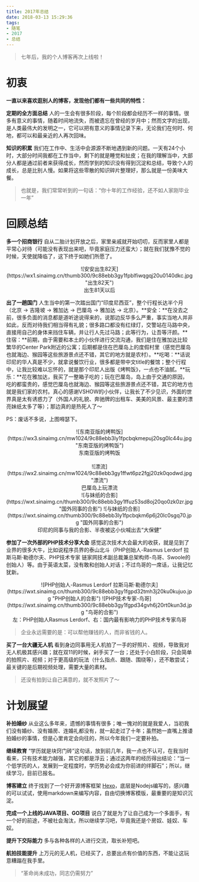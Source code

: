 ```yaml
---
title: 2017年总结
date: 2018-03-13 15:29:36
tags:
- 随笔
- 2017
- 总结
---
```

> 七年后，我的个人博客再次上线啦！

# 初衷

__一直以来喜欢逛别人的博客，发现他们都有一些共同的特性：__

**定期的全方面总结** 人的一生会有很多阶段，每个阶段都会经历不一样的事情。很多有意义的事情，随着时间地流失，而被遗忘在曾经的岁月中；然而文字的出现，是人类最伟大的发明之一，它可以把有意义的事情记录下来，无论我们在何时、何地，都可以和最亲近的人再次回味。

**知识的积累** 我们在工作中、生活中会源源不断地遇到新的问题。一天有24个小时，大部分时间我都在工作当中，剩下的就是睡觉和扯皮；在我的理解当中，大部分人都是通过前者来获得成长，然而学到的知识没有得到沉淀和总结，导致个人的成长，总是比别人慢。如果将这些零散的知识碎片整理好，那么就是一份美味大餐。

>也就是，我们常常听到的一句话：“你十年的工作经验，还不如人家刚毕业一年”

<!-- more -->

# 回顾总结

**多一个招商银行** 自从二胎计划开放之后，家里亲戚就开始叨叨，反而家里人都是平常心对待（可能没有表现出来吧，毕竟家庭压力还蛮大）；就在我们犹豫不觉的时候，天使就降临了，这下终于如她们所愿了。

<center>![安安出生82天](https://wx1.sinaimg.cn/thumb300/9c88ebb3gy1fpblfiwqgqj20u0140dkc.jpg  "出生82天")</center>
<center>出生81天以后</center>

**出了一趟国门** 人生当中的第一次踏出国门“印度尼西亚”，整个行程长达半个月（北京 -> 吉隆坡 -> 雅加达 -> 巴厘岛 -> 雅加达 -> 北京）。**安全：**在没去之前，很多负面的消息都是道听途说得来的，说那边反华多么严重，事实当地人并非如此，反而对待我们相当得有礼貌；很多路口都没有红绿灯，交警站在马路中央，直接用自己的身体来挡住车辆，并让行人先过马路；此等行为，让吾等汗颜。**住宿：**前期，由于需要和本土的小伙伴进行交流沟通，我们是住在雅加达比较繁华的Center Park附近的公寓；后期都是住在巴厘岛上的度假村里（感觉巴厘岛也就海边、猴园等这些旅游景点还不错，其它的地方就是农村）。**吃喝：**话说印尼的华人真是不少，就拿说餐饮行业，很多都是带中文title的餐馆；整个行程中，让我比较难以忘怀的，就是那个印尼人出版《烤鸭饭》，一点也不油腻。**玩乐：**花在雅加达，我买了一整箱子吃的；玩在巴厘岛，岛上由于交通的原因，吃的都蛮贵的，感觉巴厘岛也就海边、猴园等这些旅游景点还不错，其它的地方也就是我们家的农村。真心的感谢VSHOW的小伙伴，让我长了不少见识，外面的世界真是太有诱惑力了（外国人的礼貌、奔驰牌的出租车、美美的风景、最主要的漂亮妹纸太多了等）；那边真的是热死人了～

PS：废话不多说，上图嘚瑟下。

<center>![东南亚版的烤鸭饭](https://wx3.sinaimg.cn/mw1024/9c88ebb3ly1fpcbqkmepuj20sg0lc44u.jpg "东南亚版的烤鸭饭")</center>
<center>东南亚版的烤鸭饭</center>
<br>
<center>![漂流](https://wx2.sinaimg.cn/mw1024/9c88ebb3gy1ffwt6pz2fgj20zk0qodwd.jpg "漂流")</center>
<center>巴厘岛上玩漂流</center>


<center>![与妹纸的合影](https://wxt.sinaimg.cn/thumb300/9c88ebb3gy1ffuz53sd8oj20qo0zk0zr.jpg "国外同事的合影")  ![与妹纸的合影](https://wxt.sinaimg.cn/thumb300/9c88ebb3ly1fpcbqkm6p6j20lc0sgq70.jpg "国外同事的合影")</center>
<center>印尼的同事与我的合影、半夜被这小伙喊出去“大保健”</center>

**参加了一次外部的PHP技术分享大会** 感觉这次技术大会最大的收获，就是见到了业界的很多大牛，比如说程序员界的泰山北斗（PHP创始人-Rasmus Lerdorf 拉斯马斯·勒德尔夫、PHP技术专家 链家网技术副总裁兼总架构师-鸟哥、Swoole的创始人）等。由于英语太菜，没有敢和创始人对话；不过鸟哥的一席话，让我记忆犹新。

<center>![PHP创始人-Rasmus Lerdorf 拉斯马斯·勒德尔夫](https://wxt.sinaimg.cn/thumb300/9c88ebb3gy1fgpd32tmh3j20ku0kujuo.jpg "PHP创始人的合影") ![PHP技术专家-鸟哥](https://wxt.sinaimg.cn/thumb300/9c88ebb3gy1fgpd34gvh6j20rt0kun3d.jpg "鸟哥的合影")</center>
<center>左：PHP创始人Rasmus Lerdorf、右：国内最有影响力的PHP技术专家鸟哥</center>

>企业永远需要的是：可以帮他赚钱的人，而非省钱的人。

**买了一台大疆无人机** 看到身边同事用无人机拍了一手的好照片、视频，导致我对无人机极其感兴趣；就在双11的时候，剁手买了一台；还处于小白阶段，只会简单的拍照片、视频；对于更高级的玩法（什么指点、跟随、围绕等），还不敢尝试；最关键的是后期视频处理，需要大量的素材。

>还没有拍到让自己满意的，就不发照片了～

# 计划展望

**补拍婚纱** 从业这么多年来，遗憾的事情有很多；唯一愧对的就是我爱人，当初我们没有婚纱、没有婚房、连婚礼都没有，就一起走过了十年；虽然她一直嘴上推诿拍婚纱的事情，但是心里肯定会向往的，所以今年我们一定要补拍。

**继续教育**  “学历就是块窍门砖”这句话，放到前几年，我一点也不认可，在我当时看来，只有技术能力越强，其它的都是浮云；通过这两年的经历得出结论：“当一个低学历的人，发展到一定程度时，学历势必会成为你前进的绊脚石”；所以，继续学习，目前已报名。

**博客建立** 终于找到了一个好开源博客框架 [Hexo](https://hexo.io)，底层是Nodejs编写的，感兴趣的可以试试，使用markdown来编写内容，自由切换博客模版，最重要的是知识沉淀。

**完成一个上线的JAVA项目、GO项目** 说白了就是为了让自己成为一个多面手，有一个好的前途，不被社会淘汰，所以继续学习吧，毕竟我还是个房奴、娃奴、车奴。

**提升下交际能力** 多与各种各样的人进行交流，取长补短吧。

**航拍技能提升** 上万元的无人机，已经买了，总要出点有价值的东西，不能让这玩意糟蹋在我手里。

>“革命尚未成功，同志仍需努力”


